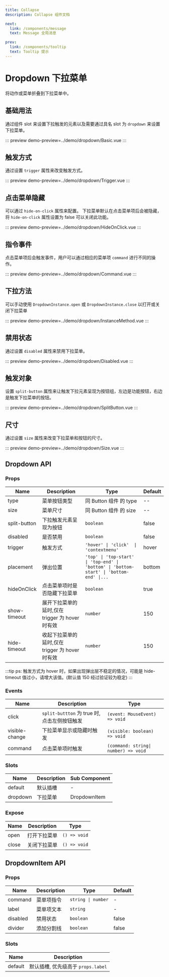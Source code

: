```yaml
---
title: Collapse
description: Collapse 组件文档

next:
  link: /components/message
  text: Message 全局消息

prev:
  link: /components/tooltip
  text: Tooltip 提示
---
```


# Dropdown 下拉菜单

将动作或菜单折叠到下拉菜单中。

## 基础用法

通过组件 slot 来设置下拉触发的元素以及需要通过具名 slot 为 `dropdown` 来设置下拉菜单。

::: preview
demo-preview=../demo/dropdown/Basic.vue
:::

## 触发方式

通过设置 `trigger` 属性来改变触发方式。

::: preview
demo-preview=../demo/dropdown/Trigger.vue
:::

## 点击菜单隐藏

可以通过 `hide-on-click` 属性来配置。
下拉菜单默认在点击菜单项后会被隐藏，将 `hide-on-click` 属性设置为 false 可以关闭此功能。

::: preview
demo-preview=../demo/dropdown/HideOnClick.vue
:::

## 指令事件

点击菜单项后会触发事件，用户可以通过相应的菜单项 `command` 进行不同的操作。

::: preview
demo-preview=../demo/dropdown/Command.vue
:::

## 下拉方法

可以手动使用 `DropdownInstance.open` 或 `DropdownInstance.close` 以打开或关闭下拉菜单

::: preview
demo-preview=../demo/dropdown/InstanceMethod.vue
:::

## 禁用状态

通过设置 `disabled` 属性来禁用下拉菜单。

::: preview
demo-preview=../demo/dropdown/Disabled.vue
:::

## 触发对象

设置 `split-button` 属性来让触发下拉元素呈现为按钮组，左边是功能按钮，右边是触发下拉菜单的按钮。

::: preview
demo-preview=../demo/dropdown/SplitButton.vue
:::

## 尺寸

通过设置 `size` 属性来改变下拉菜单和按钮的尺寸。

::: preview
demo-preview=../demo/dropdown/Size.vue
:::

## Dropdown API

### Props

| Name         | Description                                     | Type                                                                                    | Default |
| ------------ | ----------------------------------------------- | --------------------------------------------------------------------------------------- | ------- |
| type         | 菜单按钮类型                                    | 同 Button 组件 的 type                                                                  | --      |
| size         | 菜单尺寸                                        | 同 Button 组件 的 size                                                                  | --      |
| split-button | 下拉触发元素呈现为按钮                          | `boolean`                                                                               | false   |
| disabled     | 是否禁用                                        | `boolean`                                                                               | false   |
| trigger      | 触发方式                                        | `'hover' \| 'click'  \| 'contextmenu'`                                                  | hover   |
| placement    | 弹出位置                                        | `'top' \| 'top-start' \| 'top-end' \| 'bottom' \| 'bottom-start' \| 'bottom-end' \|...` | bottom  |
| hideOnClick  | 点击菜单项时是否隐藏下拉菜单                    | `boolean`                                                                               | true    |
| show-timeout | 展开下拉菜单的延时,仅在 trigger 为 hover 时有效 | `number`                                                                                | 150     |
| hide-timeout | 收起下拉菜单的延时,仅在 trigger 为 hover 时有效 | `number`                                                                                | 150     |

:::tip
ps: 触发方式为 hover 时，如果出现弹出层不稳定的情况，可能是 hide-timeout 值过小，请增大该值。(默认值 150 经过验证较为稳定)
:::

### Events

| Name           | Description                                 | Type                                 |
| -------------- | ------------------------------------------- | ------------------------------------ |
| click          | `split-buttton` 为 true 时,点击左侧按钮触发 | `(event: MouseEvent) => void`        |
| visible-change | 下拉菜单显示或隐藏时触发                    | `(visible: boolean) => void`         |
| command        | 点击菜单项时触发                            | `(command: string\| number) => void` |

### Slots

| Name     | Description | Sub Component |
| -------- | ----------- | ------------- |
| default  | 默认插槽    | -             |
| dropdown | 下拉菜单    | DropdownItem  |

### Expose

| Name  | Description  | Type         |
| ----- | ------------ | ------------ |
| open  | 打开下拉菜单 | `() => void` |
| close | 关闭下拉菜单 | `() => void` |

## DropdownItem API

### Props

| Name     | Description | Type               | Default |
| -------- | ----------- | ------------------ | ------- |
| command  | 菜单项指令  | `string \| number` | -       |
| label    | 菜单项文本  | `string`           | -       |
| disabled | 禁用状态    | `boolean`          | false   |
| divider  | 添加分割线  | `boolean`          | false   |

### Slots

| Name    | Description                        |
| ------- | ---------------------------------- |
| default | 默认插槽, 优先级高于 `props.label` |
